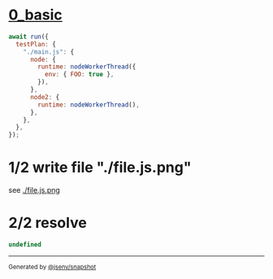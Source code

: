 # [0_basic](../../coverage_node_merge.test.mjs#L42)

```js
await run({
  testPlan: {
    "./main.js": {
      node: {
        runtime: nodeWorkerThread({
          env: { FOO: true },
        }),
      },
      node2: {
        runtime: nodeWorkerThread(),
      },
    },
  },
});
```

# 1/2 write file "./file.js.png"

see [./file.js.png](./file.js.png)

# 2/2 resolve

```js
undefined
```

---

<sub>
  Generated by <a href="https://github.com/jsenv/core/tree/main/packages/tooling/snapshot">@jsenv/snapshot</a>
</sub>
